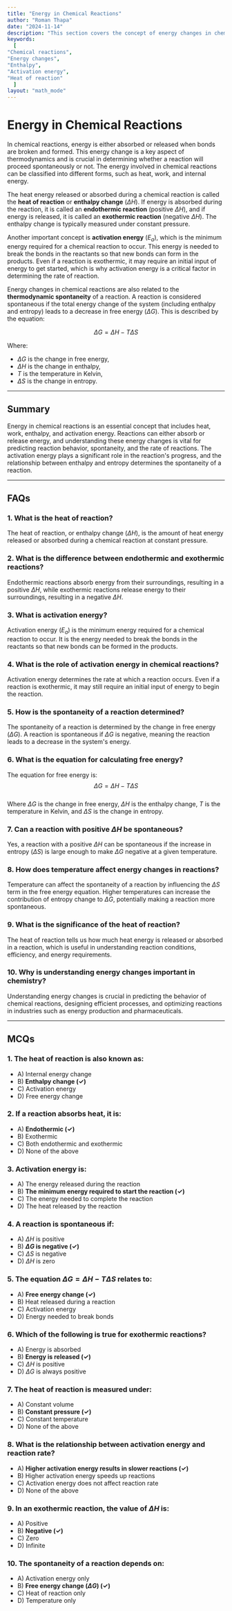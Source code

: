 ```yaml
---
title: "Energy in Chemical Reactions"
author: "Roman Thapa"
date: "2024-11-14"
description: "This section covers the concept of energy changes in chemical reactions, including the role of heat, work, enthalpy, and activation energy."
keywords:
  [
"Chemical reactions",
"Energy changes",
"Enthalpy",
"Activation energy",
"Heat of reaction"
  ]
layout: "math_mode"
---
```


# Energy in Chemical Reactions

In chemical reactions, energy is either absorbed or released when bonds are broken and formed. This energy change is a key aspect of thermodynamics and is crucial in determining whether a reaction will proceed spontaneously or not. The energy involved in chemical reactions can be classified into different forms, such as heat, work, and internal energy.

The heat energy released or absorbed during a chemical reaction is called the **heat of reaction** or **enthalpy change** ($\Delta H$). If energy is absorbed during the reaction, it is called an **endothermic reaction** (positive $\Delta H$), and if energy is released, it is called an **exothermic reaction** (negative $\Delta H$). The enthalpy change is typically measured under constant pressure.

Another important concept is **activation energy** ($E_a$), which is the minimum energy required for a chemical reaction to occur. This energy is needed to break the bonds in the reactants so that new bonds can form in the products. Even if a reaction is exothermic, it may require an initial input of energy to get started, which is why activation energy is a critical factor in determining the rate of reaction.

Energy changes in chemical reactions are also related to the **thermodynamic spontaneity** of a reaction. A reaction is considered spontaneous if the total energy change of the system (including enthalpy and entropy) leads to a decrease in free energy ($\Delta G$). This is described by the equation:

$$ \Delta G = \Delta H - T \Delta S $$

Where:
- $\Delta G$ is the change in free energy,
- $\Delta H$ is the change in enthalpy,
- $T$ is the temperature in Kelvin,
- $\Delta S$ is the change in entropy.

---

## Summary

Energy in chemical reactions is an essential concept that includes heat, work, enthalpy, and activation energy. Reactions can either absorb or release energy, and understanding these energy changes is vital for predicting reaction behavior, spontaneity, and the rate of reactions. The activation energy plays a significant role in the reaction's progress, and the relationship between enthalpy and entropy determines the spontaneity of a reaction.

---

## FAQs

### 1. What is the heat of reaction?

The heat of reaction, or enthalpy change ($\Delta H$), is the amount of heat energy released or absorbed during a chemical reaction at constant pressure.

### 2. What is the difference between endothermic and exothermic reactions?

Endothermic reactions absorb energy from their surroundings, resulting in a positive $\Delta H$, while exothermic reactions release energy to their surroundings, resulting in a negative $\Delta H$.

### 3. What is activation energy?

Activation energy ($E_a$) is the minimum energy required for a chemical reaction to occur. It is the energy needed to break the bonds in the reactants so that new bonds can be formed in the products.

### 4. What is the role of activation energy in chemical reactions?

Activation energy determines the rate at which a reaction occurs. Even if a reaction is exothermic, it may still require an initial input of energy to begin the reaction.

### 5. How is the spontaneity of a reaction determined?

The spontaneity of a reaction is determined by the change in free energy ($\Delta G$). A reaction is spontaneous if $\Delta G$ is negative, meaning the reaction leads to a decrease in the system's energy.

### 6. What is the equation for calculating free energy?

The equation for free energy is:  
$$ \Delta G = \Delta H - T \Delta S $$  
Where $\Delta G$ is the change in free energy, $\Delta H$ is the enthalpy change, $T$ is the temperature in Kelvin, and $\Delta S$ is the change in entropy.

### 7. Can a reaction with positive $\Delta H$ be spontaneous?

Yes, a reaction with a positive $\Delta H$ can be spontaneous if the increase in entropy ($\Delta S$) is large enough to make $\Delta G$ negative at a given temperature.

### 8. How does temperature affect energy changes in reactions?

Temperature can affect the spontaneity of a reaction by influencing the $\Delta S$ term in the free energy equation. Higher temperatures can increase the contribution of entropy change to $\Delta G$, potentially making a reaction more spontaneous.

### 9. What is the significance of the heat of reaction?

The heat of reaction tells us how much heat energy is released or absorbed in a reaction, which is useful in understanding reaction conditions, efficiency, and energy requirements.

### 10. Why is understanding energy changes important in chemistry?

Understanding energy changes is crucial in predicting the behavior of chemical reactions, designing efficient processes, and optimizing reactions in industries such as energy production and pharmaceuticals.

---

## MCQs

### 1. The heat of reaction is also known as:
- A) Internal energy change
- B) **Enthalpy change (✓)**
- C) Activation energy
- D) Free energy change

### 2. If a reaction absorbs heat, it is:
- A) **Endothermic (✓)**
- B) Exothermic
- C) Both endothermic and exothermic
- D) None of the above

### 3. Activation energy is:
- A) The energy released during the reaction
- B) **The minimum energy required to start the reaction (✓)**
- C) The energy needed to complete the reaction
- D) The heat released by the reaction

### 4. A reaction is spontaneous if:
- A) $\Delta H$ is positive
- B) **$\Delta G$ is negative (✓)**
- C) $\Delta S$ is negative
- D) $\Delta H$ is zero

### 5. The equation $\Delta G = \Delta H - T \Delta S$ relates to:
- A) **Free energy change (✓)**
- B) Heat released during a reaction
- C) Activation energy
- D) Energy needed to break bonds

### 6. Which of the following is true for exothermic reactions?
- A) Energy is absorbed
- B) **Energy is released (✓)**
- C) $\Delta H$ is positive
- D) $\Delta G$ is always positive

### 7. The heat of reaction is measured under:
- A) Constant volume
- B) **Constant pressure (✓)**
- C) Constant temperature
- D) None of the above

### 8. What is the relationship between activation energy and reaction rate?
- A) **Higher activation energy results in slower reactions (✓)**
- B) Higher activation energy speeds up reactions
- C) Activation energy does not affect reaction rate
- D) None of the above

### 9. In an exothermic reaction, the value of $\Delta H$ is:
- A) Positive
- B) **Negative (✓)**
- C) Zero
- D) Infinite

### 10. The spontaneity of a reaction depends on:
- A) Activation energy only
- B) **Free energy change ($\Delta G$) (✓)**
- C) Heat of reaction only
- D) Temperature only
